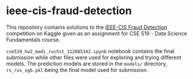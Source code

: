 # ieee-cis-fraud-detection

This repository contains solutions to the [IEEE-CIS Fraud Detection](https://www.kaggle.com/c/ieee-fraud-detection) competition
on Kaggle given as an assignment for CSE 519 - Data Science Fundamentals course.

`cse519_hw2_modi_ruchit_112685342.ipynb` notebook contains the final submission while other files were used for exploring and 
trying different models. The prediction models are stored in the `models/` directory, `rs_rus_xgb.pkl` being the final model 
used for submission.
